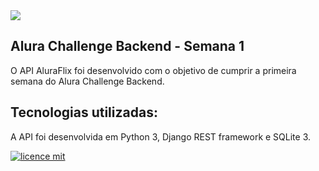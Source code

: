 <img src="https://camo.githubusercontent.com/fafa58018b42e732e730bb9675e3b21e0a9b6892c4bd5679e1cc16ad9d1a4b30/68747470733a2f2f7777772e616c7572612e636f6d2e62722f6173736574732f696d672f6368616c6c656e6765732f6261636b2d656e642f6368616c6c656e6765732d6c6f676f2d322e313632353039303932342e737667" />

## Alura Challenge Backend - Semana 1

O API AluraFlix foi desenvolvido com o objetivo de cumprir a primeira semana do Alura Challenge Backend.

## Tecnologias utilizadas:
A API foi desenvolvida em Python 3, Django REST framework e SQLite 3.


[![licence mit](https://img.shields.io/badge/licence-MIT-blue.svg)](https://github.com/JJBarata/aluraflix-backend/blob/master/LICENSE)